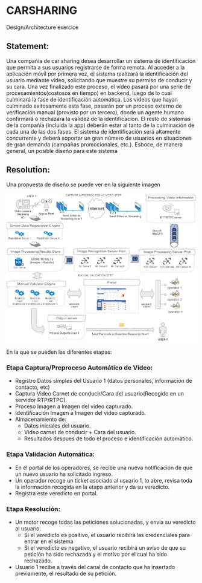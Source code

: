 # CARSHARING

Design/Architecture exercice

## Statement:

Una compañía de car sharing desea desarrollar un sistema de identificación que permita a sus 
usuarios registrarse de forma remota. Al acceder a la aplicación móvil por primera vez, el sistema realizará 
la identificación del usuario mediante vídeo, solicitando que muestre su permiso de conducir y su cara. Una 
vez finalizado este proceso, el vídeo pasará por una serie de procesamientos(costosos en tiempo) en backend, 
luego de lo cual culminará la fase de identificación automática. Los vídeos que hayan culminado exitosamente 
esta fase, pasarán por un proceso externo de verificación manual (provisto por un tercero), donde un agente
humano confirmará o rechazará la validez de la identificación. El resto de sistemas de la compañía (incluida 
la app) deberán estar al tanto de la culminación de cada una de las dos fases. El sistema de identificación será
altamente concurrente y deberá soportar un gran número de usuarios en situaciones de gran demanda
(campañas promocionales, etc.).
Esboce, de manera general, un posible diseño para este sistema

## Resolution:

Una propuesta de diseño se puede ver en la siguiente imagen

![alt text](https://github.com/jeag2002/ElectronicID/blob/master/CarSharing/CarSharing.jpg?raw=true)

En la que se pueden las diferentes etapas:

### Etapa Captura/Preproceso Automático de Video:

* Registro Datos simples del Usuario 1 (datos personales, información de contacto, etc)
* Captura Video Carnet de conducir/Cara del usuario(Recogido en un servidor RTP/RTPC).
* Proceso Imagen a Imagen del video capturado.
* Identificación Imagen a Imagen del video capturado.
* Almacenamiento de: 
  * Datos iniciales del usuario.
  * Video carnet de conducir + Cara del usuario.
  * Resultados despues de todo el proceso e identificación automático. 

### Etapa Validación Automática:

* En el portal de los operadores, se recibe una nueva notificación de que un nuevo usuario ha solicitado ingreso.
* Un operador recoge un ticket asociado al usuario 1, lo abre, revisa toda la información recogida en la etapa anterior y da su veredicto.
* Registra este veredicto en portal.

### Etapa Resolución:

* Un motor recoge todas las peticiones solucionadas, y envia su veredicto al usuario.
  * Si el veredicto es positivo, el usuario recibirá las credenciales para entrar en el sistema
  * Si el veredicto es negativo, el usuario recibirá un aviso de que su petición ha sido rechazada y el motivo por el cual ha sido rechazado.
* Usuario 1 recibe a través del canal de contacto que ha insertado previamente, el resultado de su petición. 